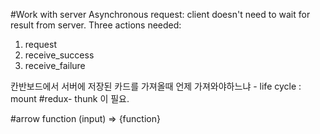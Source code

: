 #Work with server
Asynchronous request: client doesn't need to wait for result from server.
Three actions needed:
1. request
2. receive_success
3. receive_failure

칸반보드에서 서버에 저장된 카드를 가져올때 언제 가져와야하느냐 - life cycle : mount
#redux- thunk
이 필요.



#arrow function
(input) => {function}

